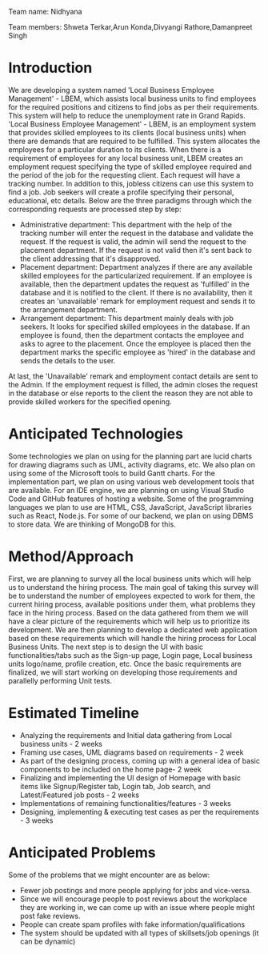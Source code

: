 Team name: Nidhyana

Team members: Shweta Terkar,Arun Konda,Divyangi Rathore,Damanpreet Singh

# Introduction

We are developing a system named 'Local Business Employee Management' - LBEM, which assists local business units to find employees for the required positions and citizens to find jobs as per their requirements. This system will help to reduce the unemployment rate in Grand Rapids.  
'Local Business Employee Management' - LBEM, is an employment system that provides skilled employees to its clients (local business units) when there are demands that are required to be fulfilled. This system allocates the employees for a particular duration to its clients. When there is a requirement of employees for any local business unit, LBEM creates an employment request specifying the type of skilled employee required and the period of the job for the requesting client. Each request will have a tracking number. In addition to this, jobless citizens can use this system to find a job. Job seekers will create a profile specifying their personal, educational, etc details. Below are the three paradigms through which the corresponding requests are processed step by step:
* Administrative department:
This department with the help of the tracking number will enter the request in the database and validate the request. If the request is valid, the admin will send the request to the placement department. If the request is not valid then it's sent back to the client addressing that it's disapproved.
* Placement department:
Department analyzes if there are any available skilled employees for the particularized requirement. If an employee is available, then the department updates the request as 'fulfilled' in the database and it is notified to the client. If there is no availability, then it creates an 'unavailable' remark for employment request and sends it to the arrangement department.
* Arrangement department:
This department mainly deals with job seekers. It looks for specified skilled employees in the database. If an employee is found, then the department contacts the employee and asks to agree to the placement. Once the employee is placed then the department marks the specific employee as 'hired' in the database and sends the details to the user. 

At last, the 'Unavailable' remark and employment contact details are sent to the Admin. If the employment request is filled, the admin closes the request in the database or else reports to the client the reason they are not able to provide skilled workers for the specified opening.
 


# Anticipated Technologies

Some technologies we plan on using for the planning part are lucid charts for drawing diagrams such as UML, activity diagrams, etc. We also plan on using some of the Microsoft tools to build Gantt charts. For the implementation part, we plan on using various web development tools that are available. For an IDE engine, we are planning on using Visual Studio Code and GitHub features of hosting a website. 
Some of the programming languages we plan to use are HTML, CSS, JavaScript, JavaScript libraries such as React, Node.js. For some of our backend, we plan on using DBMS to store data. We are thinking of MongoDB for this. 



# Method/Approach

First, we are planning to survey all the local business units which will help us to understand the hiring process. The main goal of taking this survey will be to understand the number of employees expected to work for them, the current hiring process, available positions under them, what problems they face in the hiring process. Based on the data gathered from them we will have a clear picture of the requirements which will help us to prioritize its development. We are then planning to develop a dedicated web application based on these requirements which will handle the hiring process for Local Business Units. The next step is to design the UI with basic functionalities/tabs such as the Sign-up page, Login page, Local business units logo/name, profile creation, etc. Once the basic requirements are finalized, we will start working on developing those requirements and parallelly performing Unit tests.

# Estimated Timeline

*	 Analyzing the requirements and Initial data gathering from Local business units - 2 weeks
*	 Framing use cases, UML diagrams based on requirements - 2 week
*	 As part of the designing process, coming up with a general idea of basic components to be included on the home page- 2 week
*	 Finalizing and implementing the UI design of Homepage with basic items like Signup/Register tab, Login tab, Job search, and Latest/Featured job posts - 2 weeks
*	 Implementations of remaining functionalities/features - 3 weeks
*	 Designing, implementing & executing test cases as per the requirements - 3 weeks


# Anticipated Problems

Some of the problems that we might encounter are as below:
* Fewer job postings and more people applying for jobs and vice-versa.
* 	Since we will encourage people to post reviews about the workplace they are working in, we can come up with an issue where people might post fake reviews.
*	People can create spam profiles with fake information/qualifications
*	The system should be updated with all types of skillsets/job openings (it can be dynamic)

